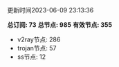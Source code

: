 更新时间2023-06-09 23:13:36

**总订阅: 73**
**总节点: 985**
**有效节点: 355**
- v2ray节点: 286
- trojan节点: 57
- ss节点: 12
